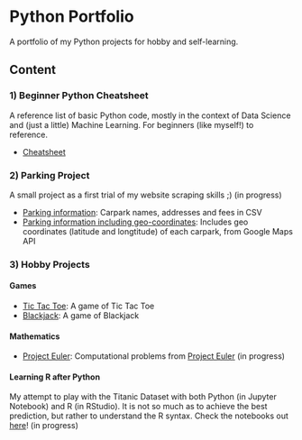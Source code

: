 # Python Portfolio

A portfolio of my Python projects for hobby and self-learning.

## Content
### 1) Beginner Python Cheatsheet
A reference list of basic Python code, mostly in the context of Data Science and (just a little) Machine Learning. For beginners (like myself!) to reference.
- [Cheatsheet](https://github.com/yinglinglow/Python/tree/master/Beginner_Python_Cheatsheet)

### 2) Parking Project
A small project as a first trial of my website scraping skills ;) (in progress)
- [Parking information](https://github.com/yinglinglow/Python/blob/master/Parking_Project/Parking_20170918.csv): Carpark names, addresses and fees in CSV
- [Parking information including geo-coordinates](https://github.com/yinglinglow/Python/blob/master/Parking_Project/Parking_20170918_geo.csv): Includes geo coordinates (latitude and longtitude) of each carpark, from Google Maps API

### 3) Hobby Projects
#### Games
- [Tic Tac Toe](https://github.com/yinglinglow/Python/blob/master/Hobby_Projects/Udemy%20-%20Tic%20Tac%20Toe.ipynb): A game of Tic Tac Toe
- [Blackjack](https://github.com/yinglinglow/Python/blob/master/Hobby_Projects/Udemy%20-%20Blackjack.ipynb): A game of Blackjack

#### Mathematics
- [Project Euler](https://github.com/yinglinglow/Python/blob/master/Hobby_Projects/Project%20Euler.ipynb): Computational problems from [Project Euler](https://projecteuler.net/) (in progress)

#### Learning R after Python

My attempt to play with the Titanic Dataset with both Python (in Jupyter Notebook) and R (in RStudio). It is not so much as to achieve the best prediction, but rather to understand the R syntax. Check the notebooks out [here](https://github.com/yinglinglow/Python/tree/master/Python_to_R_Project)! (in progress)